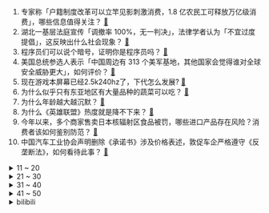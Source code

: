1. 专家称「户籍制度改革可以立竿见影刺激消费，1.8 亿农民工可释放万亿级消费」，哪些信息值得关注？ [:link:](https://www.zhihu.com/question/611031698)
2. 湖北一基层法庭宣传「调撤率 100%，无一判决」，法律学者认为「不宜过度提倡」，这反映出什么社会现象？ [:link:](https://www.zhihu.com/question/610470335)
3. 程序员们可以说个暗号，证明你是程序员吗？ [:link:](https://www.zhihu.com/question/610436469)
4. 美国总统参选人表示「中国周边有 313 个美军基地，其他国家会觉得谁对全球安全威胁更大」，如何评价？ [:link:](https://www.zhihu.com/question/610542360)
5. 现在游戏本屏幕已经2.5k240hz了，下代怎么发展? [:link:](https://www.zhihu.com/question/608759439)
6. 为什么似乎只有东亚地区有大量品种的蔬菜可以吃？ [:link:](https://www.zhihu.com/question/37240268)
7. 为什么年龄越大越沉默？ [:link:](https://www.zhihu.com/question/610358729)
8. 为什么《英雄联盟》热度就是降不下来？ [:link:](https://www.zhihu.com/question/582973653)
9. 今年以来，多个商家售卖日本核辐射区食品被罚，哪些进口产品存在风险？消费者该如何鉴别防范？ [:link:](https://www.zhihu.com/question/611020761)
10. 中国汽车工业协会声明删除《承诺书》涉及价格表述，敦促车企严格遵守《反垄断法》，如何看待此事？ [:link:](https://www.zhihu.com/question/611038104)
<details>
<summary>11 ~ 20</summary>

11. 方向盘打到底到底有多伤车？ [:link:](https://www.zhihu.com/question/604715486)
12. 为啥《八角笼中》后面的格斗场面都要用黑白镜头？ [:link:](https://www.zhihu.com/question/608149481)
13. 已婚男生高铁上把外套借给旁边陌生女生，这个行为可以理解吗？ [:link:](https://www.zhihu.com/question/610339558)
14. 首个国产GLP-1「减肥神药」来了，华东医药利拉鲁肽获批，哪些信息值得关注？ [:link:](https://www.zhihu.com/question/610459703)
15. 三星电子二季度营业利润暴跌 96%，创 14 年新低，因半导体低迷，韩国或下调经济增长预测，如看解读？ [:link:](https://www.zhihu.com/question/611009487)
16. 「原来骑手知道我在看配送进度」引发网友热议，你点外卖会看配送进度吗？看进度是为了催单还是其他什么考虑？ [:link:](https://www.zhihu.com/question/610819713)
17. 如何找合适的C++项目给自己的简历加分？ [:link:](https://www.zhihu.com/question/280881677)
18. 如何评价《崩坏：星穹铁道》1.2版本前瞻特别节目「仙骸有终」？ [:link:](https://www.zhihu.com/question/611095107)
19. 期货里只能挣到我们认知的钱，请告诉我期货认知有几个层次？ [:link:](https://www.zhihu.com/question/610216009)
20. 12 年红魔生涯终结！德赫亚发文告别「是时候接受新挑战，曼联永在我心」，如何评价他的红魔生涯？ [:link:](https://www.zhihu.com/question/611111625)
</details>
<details>
<summary>21 ~ 30</summary>

21. 男朋友工作很累的时候，不被女生理解真的会崩溃吗？ [:link:](https://www.zhihu.com/question/610001312)
22. 有哪些你长期坚持过并且有效的养生方法呢？ [:link:](https://www.zhihu.com/question/607477218)
23. 大家高考/中考后做的第一件事是什么？ [:link:](https://www.zhihu.com/question/610760093)
24. electron 可以开发诸如 adobe 全家桶这些大型软件吗？ [:link:](https://www.zhihu.com/question/548572583)
25. 如何评价《崩坏：星穹铁道》1.2版本的前瞻直播？ [:link:](https://www.zhihu.com/question/611094813)
26. 为什么英语要专门创造一个单词来形容把人扔出窗外？ [:link:](https://www.zhihu.com/question/610584886)
27. 如何评价追光动画新片《长安三万里》？值得去影院看吗？ [:link:](https://www.zhihu.com/question/609959903)
28. 中年妈妈失业后「瞒着亲人在星巴克假装上班」，如何看待中年人失业的现状？ [:link:](https://www.zhihu.com/question/610628297)
29. 为什么「日」在口语中叫「太阳」，「月」口语叫「月亮」，显得这么不对称？ [:link:](https://www.zhihu.com/question/610591222)
30. 男朋友一直花我的钱，还一直说我懒，是不是应该分手？ [:link:](https://www.zhihu.com/question/609505311)
</details>
<details>
<summary>31 ~ 40</summary>

31. 下辈子想当只鸟，大家有什么经验可以分享吗？ [:link:](https://www.zhihu.com/question/602412614)
32. 公募基金费率改革启动，涉及六方面内容，管理费率、托管费率不超过 1.2%、0.2%，如何解读？ [:link:](https://www.zhihu.com/question/611022016)
33. 排骨怎么炖可以又嫩又香？ [:link:](https://www.zhihu.com/question/559603358)
34. 高考后有什么是你觉得值得去做的事？ [:link:](https://www.zhihu.com/question/610802018)
35. 如何评价布莱泽奥特曼的第一集？ [:link:](https://www.zhihu.com/question/611021174)
36. 坐在汽车后座的乘客是否有必要系安全带？为什么？ [:link:](https://www.zhihu.com/question/27909668)
37. 金庸小说《神雕侠侣》你站的是过芙还是龙过？ [:link:](https://www.zhihu.com/question/459125813)
38. 高考是你压力最大的时候吗？ [:link:](https://www.zhihu.com/question/605235126)
39. 如何看待游戏产业研究院孙磊「我国未成年人保护技术和游戏企业的执行力度远超发达国家」的观点？ [:link:](https://www.zhihu.com/question/610696385)
40. 何立峰会见美财长耶伦，中方表达对美方对华制裁限制措施的关切，此次会面有何意义？对中美关系有何影响？ [:link:](https://www.zhihu.com/question/611125097)
</details>
<details>
<summary>41 ~ 50</summary>

41. 如何评价《明日方舟》故事集「眠于树影之中」，你有哪些看法或解读？ [:link:](https://www.zhihu.com/question/610266696)
42. 腾讯 QQ Windows 全新 NT 架构 9.9.0 体验版上架官网，升级后有哪些亮点？ [:link:](https://www.zhihu.com/question/610131308)
43. 高考忘记自己贴没贴条形码了，如果没贴的话监考老师会发现吗？ [:link:](https://www.zhihu.com/question/605787700)
44. 为什么我感觉我学车的整个过程都十分痛苦? [:link:](https://www.zhihu.com/question/502258796)
45. 去江南游玩的话，有没有哪些地方推荐？ [:link:](https://www.zhihu.com/question/590285363)
46. 凡事讲道理对不对？ [:link:](https://www.zhihu.com/question/609296952)
47. 失业后假装去上班，实则游荡街头，中年人遭遇「35岁危机」该如何重启人生？ [:link:](https://www.zhihu.com/question/610809937)
48. 如何判断 HR 让你去面试，是在刷 KPI 还是真招人？ [:link:](https://www.zhihu.com/question/598924810)
49. 电热水器该怎么选择？ [:link:](https://www.zhihu.com/question/490950851)
50. 你知道真正告别是什么样子吗？ [:link:](https://www.zhihu.com/question/607264540)
</details><details>
<summary>bilibili</summary>

</details>